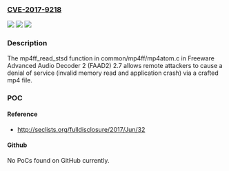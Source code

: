 ### [CVE-2017-9218](https://cve.mitre.org/cgi-bin/cvename.cgi?name=CVE-2017-9218)
![](https://img.shields.io/static/v1?label=Product&message=n%2Fa&color=blue)
![](https://img.shields.io/static/v1?label=Version&message=n%2Fa&color=blue)
![](https://img.shields.io/static/v1?label=Vulnerability&message=n%2Fa&color=brighgreen)

### Description

The mp4ff_read_stsd function in common/mp4ff/mp4atom.c in Freeware Advanced Audio Decoder 2 (FAAD2) 2.7 allows remote attackers to cause a denial of service (invalid memory read and application crash) via a crafted mp4 file.

### POC

#### Reference
- http://seclists.org/fulldisclosure/2017/Jun/32

#### Github
No PoCs found on GitHub currently.


